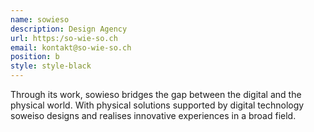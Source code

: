 ```yaml
---
name: sowieso
description: Design Agency
url: https:/so-wie-so.ch
email: kontakt@so-wie-so.ch
position: b
style: style-black
---
```

<!-- CHANGE STYLE TO: style-white !!! -->
<!-- Description here. Not too much text plsz. -->
Through its work, sowieso bridges the gap between the digital and the physical world. With physical solutions supported by digital technology soweiso designs and realises innovative experiences in a broad field.
